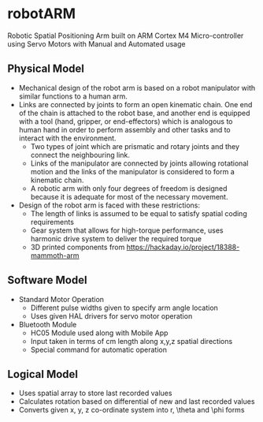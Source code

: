 # robotARM
Robotic Spatial Positioning Arm built on ARM Cortex M4 Micro-controller using Servo Motors with Manual and Automated usage

## Physical Model
- Mechanical design of the robot arm is based on a robot manipulator with similar functions to a human arm. 
- Links are connected by joints to form an open kinematic chain. One end of the chain is attached to the robot base, and another end is equipped with a tool (hand, gripper, or end-effectors) which is analogous to human hand in order to perform assembly and other tasks and to interact with the environment. 
  - Two types of joint which are prismatic and rotary joints and they connect the neighbouring link. 
  - Links of the manipulator are connected by joints allowing rotational motion and the links of the manipulator is considered to form a kinematic chain.
  - A robotic arm with only four degrees of freedom is designed because it is adequate for most of the necessary movement. 
- Design of the robot arm is faced with these restrictions:
  - The length of links is assumed to be equal to satisfy spatial coding requirements
  - Gear system that allows for high-torque performance, uses harmonic drive system to deliver the required torque
  - 3D printed components from https://hackaday.io/project/18388-mammoth-arm

## Software Model 
- Standard Motor Operation
  - Different pulse widths given to specify arm angle location
  - Uses given HAL drivers for servo motor operation
- Bluetooth Module
  - HC05 Module used along with Mobile App
  - Input taken in terms of cm length along x,y,z spatial directions
  - Special command for automatic operation

## Logical Model
- Uses spatial array to store last recorded values
- Calculates rotation based on differential of new and last recorded values
- Converts given x, y, z co-ordinate system into r, \theta and \phi forms 
